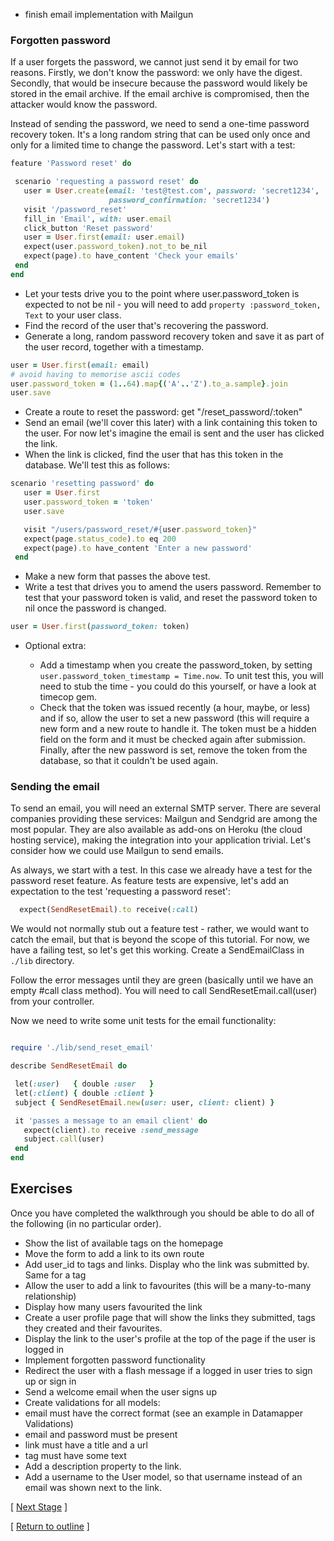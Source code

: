* finish email implementation with Mailgun


### Forgotten password

If a user forgets the password, we cannot just send it by email for two reasons. Firstly, we don't know the password: we only have the digest. Secondly, that would be insecure because the password would likely be stored in the email archive. If the email archive is compromised, then the attacker would know the password.

Instead of sending the password, we need to send a one-time password recovery token. It's a long random string that can be used only once and only for a limited time to change the password. Let's start with a test:

```ruby
feature 'Password reset' do

 scenario 'requesting a password reset' do
   user = User.create(email: 'test@test.com', password: 'secret1234',
                      password_confirmation: 'secret1234')
   visit '/password_reset'
   fill_in 'Email', with: user.email
   click_button 'Reset password'
   user = User.first(email: user.email)
   expect(user.password_token).not_to be_nil
   expect(page).to have_content 'Check your emails'
 end
end
```

* Let your tests drive you to the point where user.password_token is expected to not be nil - you will need to add `property :password_token, Text` to your user class.
* Find the record of the user that's recovering the password.
* Generate a long, random password recovery token and save it as part of the user record, together with a timestamp.

```ruby
user = User.first(email: email)
# avoid having to memorise ascii codes
user.password_token = (1..64).map{('A'..'Z').to_a.sample}.join
user.save
```

* Create a route to reset the password: get "/reset_password/:token"
* Send an email (we'll cover this later) with a link containing this token to the user. For now let's imagine the email is sent and the user has clicked the link.
* When the link is clicked, find the user that has this token in the database. We'll test this as follows:

```ruby
scenario 'resetting password' do
   user = User.first
   user.password_token = 'token'
   user.save

   visit "/users/password_reset/#{user.password_token}"
   expect(page.status_code).to eq 200
   expect(page).to have_content 'Enter a new password'
 end
```
* Make a new form that passes the above test.
* Write a test that drives you to amend the users password. Remember to test that your password token is valid, and reset the password token to nil once the password is changed.

```ruby
user = User.first(password_token: token)
```
* Optional extra:

  - Add a timestamp when you create the password_token, by setting `user.password_token_timestamp = Time.now`. To unit test this, you will need to stub the time - you could do this yourself, or have a look at timecop gem.
  - Check that the token was issued recently (a hour, maybe, or less) and if so, allow the user to set a new password (this will require a new form and a new route to handle it. The token must be a hidden field on the form and it must be checked again after submission. Finally, after the new password is set, remove the token from the database, so that it couldn't be used again.

### Sending the email

To send an email, you will need an external SMTP server. There are several companies providing these services: Mailgun and Sendgrid are among the most popular. They are also available as add-ons on Heroku (the cloud hosting service), making the integration into your application trivial. Let's consider how we could use Mailgun to send emails.

As always, we start with a test. In this case we already have a test for the password reset feature. As feature tests are expensive, let's add an expectation to the test 'requesting a password reset':

```ruby
  expect(SendResetEmail).to receive(:call)
```

We would not normally stub out a feature test - rather, we would want to catch the email, but that is beyond the scope of this tutorial. For now, we have a failing test, so let's get this working. Create a SendEmailClass in `./lib` directory.

Follow the error messages until they are green (basically until we have an empty #call class method). You will need to call SendResetEmail.call(user) from your controller.

Now we need to write some unit tests for the email functionality:

```ruby

require './lib/send_reset_email'

describe SendResetEmail do

 let(:user)   { double :user   }
 let(:client) { double :client }
 subject { SendResetEmail.new(user: user, client: client) }

 it 'passes a message to an email client' do
   expect(client).to receive :send_message
   subject.call(user)
 end
end
```



## Exercises

Once you have completed the walkthrough you should be able to do all of the following (in no particular order).

* Show the list of available tags on the homepage
* Move the form to add a link to its own route
* Add user_id to tags and links. Display who the link was submitted by. Same for a tag
* Allow the user to add a link to favourites (this will be a many-to-many relationship)
* Display how many users favourited the link
* Create a user profile page that will show the links they submitted, tags they created and their favourites.
* Display the link to the user's profile at the top of the page if the user is logged in
* Implement forgotten password functionality
* Redirect the user with a flash message if a logged in user tries to sign up or sign in
* Send a welcome email when the user signs up
* Create validations for all models:
* email must have the correct format (see an example in Datamapper Validations)
* email and password must be present
* link must have a title and a url
* tag must have some text
* Add a description property to the link.
* Add a username to the User model, so that username instead of an email was shown next to the link.

[ [Next Stage](bookmark_manager_style.md) ]

[ [Return to outline](bookmark_manager.md) ]
